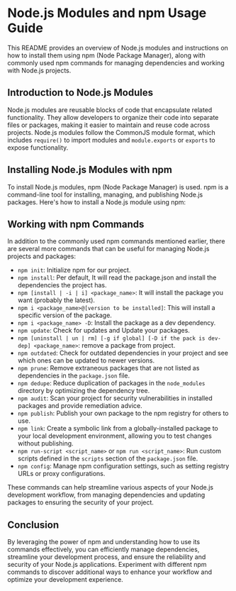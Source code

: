 # Node.js Modules and npm Usage Guide

This README provides an overview of Node.js modules and instructions on how to install them using npm (Node Package Manager), along with commonly used npm commands for managing dependencies and working with Node.js projects.

## Introduction to Node.js Modules

Node.js modules are reusable blocks of code that encapsulate related functionality. They allow developers to organize their code into separate files or packages, making it easier to maintain and reuse code across projects. Node.js modules follow the CommonJS module format, which includes `require()` to import modules and `module.exports` or `exports` to expose functionality.

## Installing Node.js Modules with npm

To install Node.js modules, npm (Node Package Manager) is used. npm is a command-line tool for installing, managing, and publishing Node.js packages. Here's how to install a Node.js module using npm:

## Working with npm Commands

In addition to the commonly used npm commands mentioned earlier, there are several more commands that can be useful for managing Node.js projects and packages:

- `npm init`: Initialize npm for our project.
- `npm install`: Per default, It will read the package.json and install the dependencies the project has.
- `npm [install | -i | i] <package_name>`: It will install the package you want (probably the latest).
- `npm i <package_name>@[version to be installed]`: This will install a specific version of the package.
- `npm i <package_name> -D`: Install the package as a dev dependency.
- `npm update`: Check for updates and Update your packages.
- `npm [uninstall | un | rm] [-g if global] [-D if the pack is dev-dep] <package_name>`: remove a package from project.
- `npm outdated`: Check for outdated dependencies in your project and see which ones can be updated to newer versions.
- `npm prune`: Remove extraneous packages that are not listed as dependencies in the `package.json` file.
- `npm dedupe`: Reduce duplication of packages in the `node_modules` directory by optimizing the dependency tree.
- `npm audit`: Scan your project for security vulnerabilities in installed packages and provide remediation advice.
- `npm publish`: Publish your own package to the npm registry for others to use.
- `npm link`: Create a symbolic link from a globally-installed package to your local development environment, allowing you to test changes without publishing.
- `npm run-script <script_name>` or `npm run <script_name>`: Run custom scripts defined in the `scripts` section of the `package.json` file.
- `npm config`: Manage npm configuration settings, such as setting registry URLs or proxy configurations.

These commands can help streamline various aspects of your Node.js development workflow, from managing dependencies and updating packages to ensuring the security of your project.

## Conclusion

By leveraging the power of npm and understanding how to use its commands effectively, you can efficiently manage dependencies, streamline your development process, and ensure the reliability and security of your Node.js applications. Experiment with different npm commands to discover additional ways to enhance your workflow and optimize your development experience.
